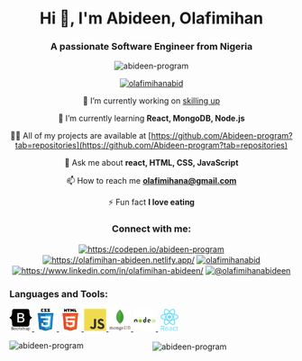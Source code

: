 <div align='center'>
<h1 align="center">Hi 👋, I'm Abideen, Olafimihan</h1>
<h3 align="center">A passionate Software Engineer from Nigeria</h3>

<p align="center"> <img src="https://komarev.com/ghpvc/?username=abideen-program&label=Profile%20views&color=0e75b6&style=flat" alt="abideen-program" /> </p>

<p align="center"> <a href="https://twitter.com/olafimihanabid" target="blank"><img src="https://img.shields.io/twitter/follow/olafimihanabid?logo=twitter&style=for-the-badge" alt="olafimihanabid" /></a> </p>

 🔭 I’m currently working on [skilling up](https://github.com/Abideen-program)

 🌱 I’m currently learning **React, MongoDB, Node.js**

 👨‍💻 All of my projects are available at [https://github.com/Abideen-program?tab=repositories](https://github.com/Abideen-program?tab=repositories)

 💬 Ask me about **react, HTML, CSS, JavaScript**

 📫 How to reach me **olafimihana@gmail.com**

 ⚡ Fun fact **I love eating**

<!-- ![Alt-Text](https://media.giphy.com/media/28xF3QFVdocYoHan2N/giphy.gif) -->
<!-- ![Alt-Text](https://media.giphy.com/media/BZSZKPCtD4Yx7XaCVg/giphy.gif) -->
<!-- ![Alt-Text](https://media.giphy.com/media/GrZhxwhG0OnuA4Oihf/giphy.gif) -->

<h3 align="center">Connect with me:</h3>
<p align="center">
<a href="https://codepen.io/https://codepen.io/abideen-program" target="blank"><img align="center" src="https://raw.githubusercontent.com/rahuldkjain/github-profile-readme-generator/master/src/images/icons/Social/codepen.svg" alt="https://codepen.io/abideen-program" height="30" width="40" /></a>
<a href="https://dev.to/https://olafimihan-abideen.netlify.app/" target="blank"><img align="center" src="https://raw.githubusercontent.com/rahuldkjain/github-profile-readme-generator/master/src/images/icons/Social/devto.svg" alt="https://olafimihan-abideen.netlify.app/" height="30" width="40" /></a>
<a href="https://twitter.com/olafimihanabid" target="blank"><img align="center" src="https://raw.githubusercontent.com/rahuldkjain/github-profile-readme-generator/master/src/images/icons/Social/twitter.svg" alt="olafimihanabid" height="30" width="40" /></a>
<a href="https://linkedin.com/in/https://www.linkedin.com/in/olafimihan-abideen/" target="blank"><img align="center" src="https://raw.githubusercontent.com/rahuldkjain/github-profile-readme-generator/master/src/images/icons/Social/linked-in-alt.svg" alt="https://www.linkedin.com/in/olafimihan-abideen/" height="30" width="40" /></a>
<a href="https://medium.com/@olafimihanabideen" target="blank"><img align="center" src="https://raw.githubusercontent.com/rahuldkjain/github-profile-readme-generator/master/src/images/icons/Social/medium.svg" alt="@olafimihanabideen" height="30" width="40" /></a>
</p>

<h3 align="left">Languages and Tools:</h3>
<p align="left"> <a href="https://getbootstrap.com" target="_blank" rel="noreferrer"> <img src="https://raw.githubusercontent.com/devicons/devicon/master/icons/bootstrap/bootstrap-plain-wordmark.svg" alt="bootstrap" width="40" height="40"/> </a> <a href="https://www.w3schools.com/css/" target="_blank" rel="noreferrer"> <img src="https://raw.githubusercontent.com/devicons/devicon/master/icons/css3/css3-original-wordmark.svg" alt="css3" width="40" height="40"/> </a> <a href="https://www.w3.org/html/" target="_blank" rel="noreferrer"> <img src="https://raw.githubusercontent.com/devicons/devicon/master/icons/html5/html5-original-wordmark.svg" alt="html5" width="40" height="40"/> </a> <a href="https://developer.mozilla.org/en-US/docs/Web/JavaScript" target="_blank" rel="noreferrer"> <img src="https://raw.githubusercontent.com/devicons/devicon/master/icons/javascript/javascript-original.svg" alt="javascript" width="40" height="40"/> </a> <a href="https://www.mongodb.com/" target="_blank" rel="noreferrer"> <img src="https://raw.githubusercontent.com/devicons/devicon/master/icons/mongodb/mongodb-original-wordmark.svg" alt="mongodb" width="40" height="40"/> </a> <a href="https://nodejs.org" target="_blank" rel="noreferrer"> <img src="https://raw.githubusercontent.com/devicons/devicon/master/icons/nodejs/nodejs-original-wordmark.svg" alt="nodejs" width="40" height="40"/> </a> <a href="https://reactjs.org/" target="_blank" rel="noreferrer"> <img src="https://raw.githubusercontent.com/devicons/devicon/master/icons/react/react-original-wordmark.svg" alt="react" width="40" height="40"/> </a> </p>

<p><img align="left" src="https://github-readme-stats.vercel.app/api/top-langs?username=abideen-program&show_icons=true&locale=en&layout=compact" alt="abideen-program" /></p>

<p>&nbsp;<img align="center" src="https://github-readme-stats.vercel.app/api?username=abideen-program&show_icons=true&locale=en" alt="abideen-program" /></p>
</div>
